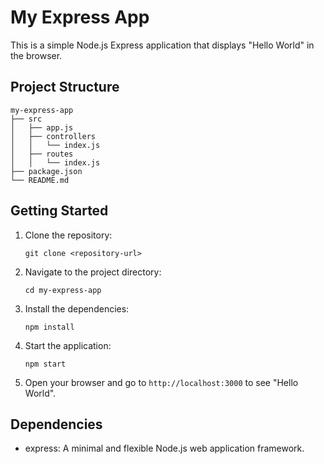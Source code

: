 # My Express App

This is a simple Node.js Express application that displays "Hello World" in the browser.

## Project Structure

```
my-express-app
├── src
│   ├── app.js
│   ├── controllers
│   │   └── index.js
│   ├── routes
│   │   └── index.js
├── package.json
└── README.md
```

## Getting Started

1. Clone the repository:
   ```
   git clone <repository-url>
   ```

2. Navigate to the project directory:
   ```
   cd my-express-app
   ```

3. Install the dependencies:
   ```
   npm install
   ```

4. Start the application:
   ```
   npm start
   ```

5. Open your browser and go to `http://localhost:3000` to see "Hello World".

## Dependencies

- express: A minimal and flexible Node.js web application framework.